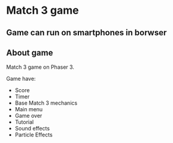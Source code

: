 # Match 3 game
## Game can run on smartphones in borwser
## About game
Match 3 game on Phaser 3.

Game have:
- Score
- Timer
- Base Match 3 mechanics
- Main menu
- Game over
- Tutorial
- Sound effects
- Particle Effects
